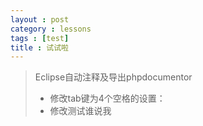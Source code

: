 ```yaml
---
layout : post
category : lessons
tags : [test]
title : 试试啦
---
```


<blockquote><p>Eclipse自动注释及导出phpdocumentor</p>
<ul>
<li>修改tab键为4个空格的设置：</li>
<li>修改测试谁说我</li>
</ul>
<p></blcokquote>